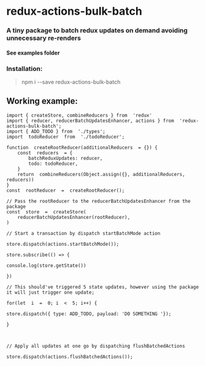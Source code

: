 # redux-actions-bulk-batch 
###  A tiny package to batch redux updates on demand avoiding unnecessary re-renders

#### See examples folder

### Installation:

> npm i --save redux-actions-bulk-batch

## Working example:

    import { createStore, combineReducers } from  'redux'
	import { reducer, reducerBatchUpdatesEnhancer, actions } from  'redux-actions-bulk-batch';
	import { ADD_TODO } from  './types';
	import  todoReducer  from  './todoReducer';

	function  createRootReducer(additionalReducers  = {}) {
		const  reducers  = {
			batchReduxUpdates: reducer,
			todo: todoReducer,
		}
		return  combineReducers(Object.assign({}, additionalReducers, reducers))
	}
	const  rootReducer  =  createRootReducer();

    // Pass the rootReducer to the reducerBatchUpdatesEnhancer from the package
	const  store  =  createStore(
		reducerBatchUpdatesEnhancer(rootReducer),
	)

	// Start a transaction by dispatch startBatchMode action

    store.dispatch(actions.startBatchMode());

    store.subscribe(() => {

    console.log(store.getState())

    })

    // This should've triggered 5 state updates, however using the package it will just trigger one update;

    for(let  i  =  0; i  <  5; i++) {

    store.dispatch({ type: ADD_TODO, payload: 'DO SOMETHING '});

    }

    

    // Apply all updates at one go by dispatching flushBatchedActions

    store.dispatch(actions.flushBatchedActions());
